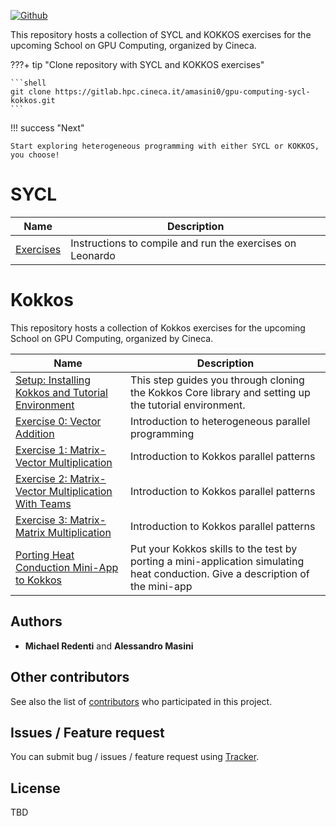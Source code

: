 [![Github](https://img.shields.io/badge/sources-github-green.svg)](https://github.com/mredenti/gpu-computing-school/)


This repository hosts a collection of SYCL and KOKKOS exercises for the upcoming School on GPU Computing, organized by Cineca.

???+ tip "Clone repository with SYCL and KOKKOS exercises"
    
    ```shell
    git clone https://gitlab.hpc.cineca.it/amasini0/gpu-computing-sycl-kokkos.git
    ```

!!! success "Next"

    Start exploring heterogeneous programming with either SYCL or KOKKOS, you choose!

# SYCL

| Name                                             | Description   |
|--------------------------------------------------|---------------|
| [Exercises](../SYCL/index.md) | Instructions to compile and run the exercises on Leonardo |

# Kokkos 

This repository hosts a collection of Kokkos exercises for the upcoming School on GPU Computing, organized by Cineca.

| Name                                             | Description   | 
|--------------------------------------------------|---------------|
| [Setup: Installing Kokkos and Tutorial Environment](../KOKKOS/index.md) | This step guides you through cloning the Kokkos Core library and setting up the tutorial environment. | 
| [Exercise 0: Vector Addition](../KOKKOS/vectorAdd/index.md) | Introduction to heterogeneous parallel programming | 
| [Exercise 1: Matrix-Vector Multiplication](../KOKKOS/MatVecMul/index.md)   | Introduction to Kokkos parallel patterns | 
| [Exercise 2: Matrix-Vector Multiplication With Teams](../KOKKOS/MatVecMulTeamPolicy/index.md)   | Introduction to Kokkos parallel patterns | 
| [Exercise 3: Matrix-Matrix Multiplication](../KOKKOS/MatMul/index.md)   | Introduction to Kokkos parallel patterns | 
| [Porting Heat Conduction Mini-App to Kokkos](../KOKKOS/MatMul/index.md)  | Put your Kokkos skills to the test by porting a mini-application simulating heat conduction. Give a description of the mini-app | 

## Authors

* **Michael Redenti** and **Alessandro Masini**  

## Other contributors

See also the list of [contributors](https://github.com/mredenti/gpu-computing-schoool/graphs/contributors) who participated in this project.

## Issues / Feature request

You can submit bug / issues / feature request using [Tracker](https://github.com/mredenti/gpu-computing-school/issues).

## License

TBD





